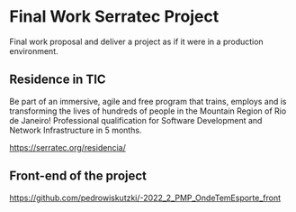 # Final Work Serratec Project

Final work proposal and deliver a project as if it were in a production environment.

## Residence in TIC

Be part of an immersive, agile and free program that trains, employs and is transforming the lives of hundreds of people in the Mountain Region of Rio de Janeiro!
Professional qualification for Software Development and Network Infrastructure in 5 months.

https://serratec.org/residencia/

## Front-end of the project

https://github.com/pedrowiskutzki/-2022_2_PMP_OndeTemEsporte_front
